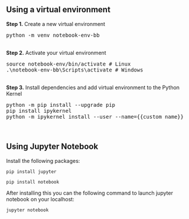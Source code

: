 
## Using a virtual environment
<b>Step 1.</b> Create a new virtual environment 
<pre>
python -m venv notebook-env-bb
</pre> 
<br/>
<b>Step 2.</b> Activate your virtual environment
<pre>
source notebook-env/bin/activate # Linux
.\notebook-env-bb\Scripts\activate # Windows 
</pre>
<br/>
<b>Step 3.</b> Install dependencies and add virtual environment to the Python Kernel
<pre>
python -m pip install --upgrade pip
pip install ipykernel
python -m ipykernel install --user --name={{custom_name}}
</pre>
<br/>

## Using Jupyter Notebook
Install the following packages:
```
pip install jupyter

pip install notebook
```

After installing this you can the following command to launch jupyter notebook on your localhost:
```
jupyter notebook
```


<br/>